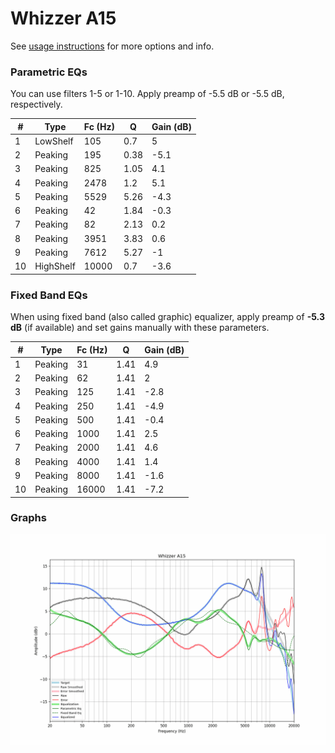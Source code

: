 # Whizzer A15
See [usage instructions](https://github.com/jaakkopasanen/AutoEq#usage) for more options and info.

### Parametric EQs
You can use filters 1-5 or 1-10. Apply preamp of -5.5 dB or -5.5 dB, respectively.

|   # | Type      |   Fc (Hz) |    Q |   Gain (dB) |
|-----|-----------|-----------|------|-------------|
|   1 | LowShelf  |       105 | 0.7  |         5   |
|   2 | Peaking   |       195 | 0.38 |        -5.1 |
|   3 | Peaking   |       825 | 1.05 |         4.1 |
|   4 | Peaking   |      2478 | 1.2  |         5.1 |
|   5 | Peaking   |      5529 | 5.26 |        -4.3 |
|   6 | Peaking   |        42 | 1.84 |        -0.3 |
|   7 | Peaking   |        82 | 2.13 |         0.2 |
|   8 | Peaking   |      3951 | 3.83 |         0.6 |
|   9 | Peaking   |      7612 | 5.27 |        -1   |
|  10 | HighShelf |     10000 | 0.7  |        -3.6 |

### Fixed Band EQs
When using fixed band (also called graphic) equalizer, apply preamp of **-5.3 dB** (if available) and set gains manually with these parameters.

|   # | Type    |   Fc (Hz) |    Q |   Gain (dB) |
|-----|---------|-----------|------|-------------|
|   1 | Peaking |        31 | 1.41 |         4.9 |
|   2 | Peaking |        62 | 1.41 |         2   |
|   3 | Peaking |       125 | 1.41 |        -2.8 |
|   4 | Peaking |       250 | 1.41 |        -4.9 |
|   5 | Peaking |       500 | 1.41 |        -0.4 |
|   6 | Peaking |      1000 | 1.41 |         2.5 |
|   7 | Peaking |      2000 | 1.41 |         4.6 |
|   8 | Peaking |      4000 | 1.41 |         1.4 |
|   9 | Peaking |      8000 | 1.41 |        -1.6 |
|  10 | Peaking |     16000 | 1.41 |        -7.2 |

### Graphs
![](./Whizzer%20A15.png)
